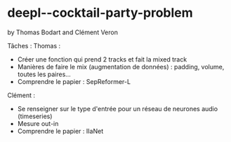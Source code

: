 # deepl--cocktail-party-problem
by Thomas Bodart and Clément Veron

Tâches : 
Thomas :
- Créer une fonction qui prend 2 tracks et fait la mixed track
- Manières de faire le mix (augmentation de données) : padding, volume, toutes les paires...
- Comprendre le papier : SepReformer-L

Clément :
- Se renseigner sur le type d'entrée pour un réseau de neurones audio (timeseries)
- Mesure out-in
- Comprendre le papier : IIaNet